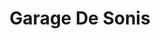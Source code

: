 ---
title: "Garage De Sonis"
url: /saint-jean-de-la-ruelle/garage-de-sonis/
shop: réparation de voitures
---